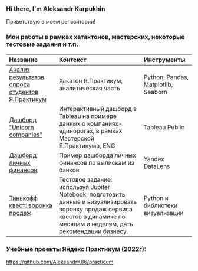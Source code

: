 ### Hi there, I'm Aleksandr Karpukhin

Приветствую в моем репозитории!


### Мои работы в рамках хатактонов, мастерских, некоторые тестовые задания и т.п.
| Название | Контекст | Инструменты |
| :-------------------- |:---------------------------|:---------------------------|
| [Анализ результатов опроса студентов Я.Практикум](https://github.com/AleksandrK86/my_projects/tree/main/Hackathon_march_23) | Хакатон Я.Практикум, аналитическая часть | Python, Pandas, Matplotlib, Seaborn |
| [Дашборд "Unicorn companies"](https://public.tableau.com/app/profile/aleksandr.karpukhin/viz/UnicornCompanies_16785247502190/Dashboard1) | Интерактивный дашборд в Tableau на примере данных о компаниях-единорогах, в рамках Мастерской Я.Практикума, ENG | Tableau Public |
| [Дашборд личных финансов](https://datalens.yandex/duyy9z3rylcy3) | Пример дашборда личных финансов по выпискам из банков | Yandex DataLens |
| [Тинькофф квест: воронка продаж](https://github.com/AleksandrK86/TF_projects/tree/main/quest_funnel) | Тестовое задание: используя Jupiter Notebook, подготовить данные и визуализировать воронку продаж сервиса квестов в динамике по месяцам и неделям, дать рекомендации бизнесу. | Python и библиотеки визуализации  |


### Учебные проекты Яндекс Практикум (2022г):

https://github.com/AleksandrK86/practicum
